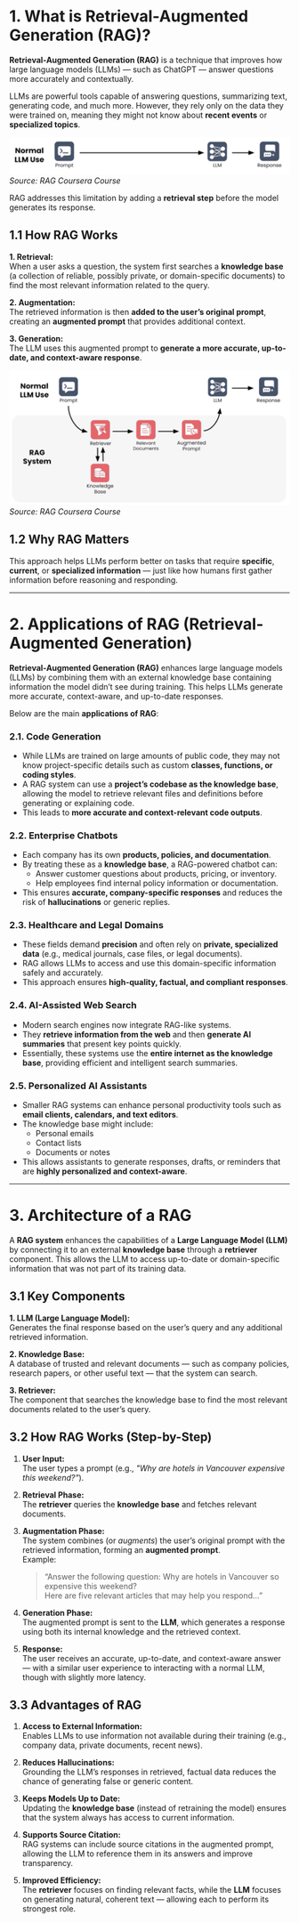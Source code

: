# 1. What is Retrieval-Augmented Generation (RAG)?

**Retrieval-Augmented Generation (RAG)** is a technique that improves how large language models (LLMs) — such as ChatGPT — answer questions more accurately and contextually.

LLMs are powerful tools capable of answering questions, summarizing text, generating code, and much more. However, they rely only on the data they were trained on, meaning they might not know about **recent events** or **specialized topics**.

![LLM](../images/llm_interaction.png)
*Source: RAG Coursera Course*

RAG addresses this limitation by adding a **retrieval step** before the model generates its response.

## 1.1 How RAG Works

**1. Retrieval:**  
   When a user asks a question, the system first searches a **knowledge base** (a collection of reliable, possibly private, or domain-specific documents) to find the most relevant information related to the query.

**2. Augmentation:**  
   The retrieved information is then **added to the user’s original prompt**, creating an **augmented prompt** that provides additional context.

**3. Generation:**  
   The LLM uses this augmented prompt to **generate a more accurate, up-to-date, and context-aware response**.

![LLM](../images/rag.png)
*Source: RAG Coursera Course*

## 1.2 Why RAG Matters

This approach helps LLMs perform better on tasks that require **specific**, **current**, or **specialized information** — just like how humans first gather information before reasoning and responding.  

---

# 2. Applications of RAG (Retrieval-Augmented Generation)

**Retrieval-Augmented Generation (RAG)** enhances large language models (LLMs) by combining them with an external knowledge base containing information the model didn’t see during training. This helps LLMs generate more accurate, context-aware, and up-to-date responses.  

Below are the main **applications of RAG**:

### 2.1. Code Generation
- While LLMs are trained on large amounts of public code, they may not know project-specific details such as custom **classes, functions, or coding styles**.  
- A RAG system can use a **project’s codebase as the knowledge base**, allowing the model to retrieve relevant files and definitions before generating or explaining code.  
- This leads to **more accurate and context-relevant code outputs**.

### 2.2. Enterprise Chatbots
- Each company has its own **products, policies, and documentation**.  
- By treating these as a **knowledge base**, a RAG-powered chatbot can:
  - Answer customer questions about products, pricing, or inventory.  
  - Help employees find internal policy information or documentation.  
- This ensures **accurate, company-specific responses** and reduces the risk of **hallucinations** or generic replies.

### 2.3. Healthcare and Legal Domains
- These fields demand **precision** and often rely on **private, specialized data** (e.g., medical journals, case files, or legal documents).  
- RAG allows LLMs to access and use this domain-specific information safely and accurately.  
- This approach ensures **high-quality, factual, and compliant responses**.

### 2.4. AI-Assisted Web Search
- Modern search engines now integrate RAG-like systems.  
- They **retrieve information from the web** and then **generate AI summaries** that present key points quickly.  
- Essentially, these systems use the **entire internet as the knowledge base**, providing efficient and intelligent search summaries.

### 2.5. Personalized AI Assistants
- Smaller RAG systems can enhance personal productivity tools such as **email clients, calendars, and text editors**.  
- The knowledge base might include:
  - Personal emails  
  - Contact lists  
  - Documents or notes  
- This allows assistants to generate responses, drafts, or reminders that are **highly personalized and context-aware**.

---

# 3. Architecture of a RAG

A **RAG system** enhances the capabilities of a **Large Language Model (LLM)** by connecting it to an external **knowledge base** through a **retriever** component. This allows the LLM to access up-to-date or domain-specific information that was not part of its training data.

## 3.1 Key Components

**1. LLM (Large Language Model):**  
   Generates the final response based on the user’s query and any additional retrieved information.

**2. Knowledge Base:**  
   A database of trusted and relevant documents — such as company policies, research papers, or other useful text — that the system can search.

**3. Retriever:**  
   The component that searches the knowledge base to find the most relevant documents related to the user’s query.

## 3.2 How RAG Works (Step-by-Step)

1. **User Input:**  
   The user types a prompt (e.g., *"Why are hotels in Vancouver expensive this weekend?"*).

2. **Retrieval Phase:**  
   The **retriever** queries the **knowledge base** and fetches relevant documents.

3. **Augmentation Phase:**  
   The system combines (or *augments*) the user’s original prompt with the retrieved information, forming an **augmented prompt**.  
   Example:  
   > “Answer the following question: Why are hotels in Vancouver so expensive this weekend?  
   > Here are five relevant articles that may help you respond…”

4. **Generation Phase:**  
   The augmented prompt is sent to the **LLM**, which generates a response using both its internal knowledge and the retrieved context.

5. **Response:**  
   The user receives an accurate, up-to-date, and context-aware answer — with a similar user experience to interacting with a normal LLM, though with slightly more latency.

## 3.3 Advantages of RAG

1. **Access to External Information:**  
   Enables LLMs to use information not available during their training (e.g., company data, private documents, recent news).

2. **Reduces Hallucinations:**  
   Grounding the LLM’s responses in retrieved, factual data reduces the chance of generating false or generic content.

3. **Keeps Models Up to Date:**  
   Updating the **knowledge base** (instead of retraining the model) ensures that the system always has access to current information.

4. **Supports Source Citation:**  
   RAG systems can include source citations in the augmented prompt, allowing the LLM to reference them in its answers and improve transparency.

5. **Improved Efficiency:**  
   The **retriever** focuses on finding relevant facts, while the **LLM** focuses on generating natural, coherent text — allowing each to perform its strongest role.
